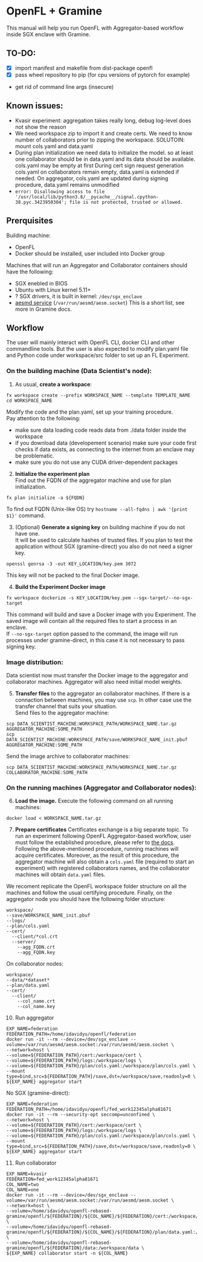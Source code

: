 # OpenFL + Gramine
This manual will help you run OpenFL with Aggregator-based workflow inside SGX enclave with Gramine.
## TO-DO:
- [X] import manifest and makefile from dist-package openfl 
- [X] pass wheel repository to pip (for cpu versions of pytorch for example)
- get rid of command line args (insecure)
## Known issues:
- Kvasir experiment: aggregation takes really long, debug log-level does not show the reason
- We need workspace zip to import it and create certs. We need to know number of collaborators prior to zipping the workspace. SOLUTOIN: mount cols.yaml and data.yaml
- During plan initialization we need data to initialize the model. so at least one collaborator should be in data.yaml and its data should be available. cols.yaml may be empty at first
During cert sign request generation cols.yaml on collaborators remain empty, data.yaml is extended if needed. On aggregator, cols.yaml are updated during signing procedure, data.yaml remains unmodified
- `error: Disallowing access to file '/usr/local/lib/python3.8/__pycache__/signal.cpython-38.pyc.3423950304'; file is not protected, trusted or allowed.`
## Prerquisites
Building machine:
- OpenFL
- Docker should be installed, user included into Docker group

Machines that will run an Aggregator and Collaborator containers should have the following:
- SGX enebled in BIOS
- Ubuntu with Linux kernel 5.11+
- ? SGX drivers, it is built in kernel: `/dev/sgx_enclave`
- [aesmd service](https://github.com/intel/linux-sgx) (`/var/run/aesmd/aesm.socket`)
This is a short list, see more in Gramine docs.

## Workflow
The user will mainly interact with OpenFL CLI, docker CLI and other commandline tools. But the user is also expected to modify plan.yaml file and Python code under workspace/src folder to set up an FL Experiment.
### On the building machine (Data Scientist's node):
1. As usual, **create a workspace**: 
```
fx workspace create --prefix WORKSPACE_NAME --template TEMPLATE_NAME
cd WORKSPACE_NAME
```
Modify the code and the plan.yaml, set up your training procedure. </br>
Pay attention to the following: 
- make sure data loading code reads data from ./data folder inside the workspace
- if you download data (developement scenario) make sure your code first checks if data exists, as connecting to the internet from an enclave may be problematic.
- make sure you do not use any CUDA driver-dependent packages

2. **Initialize the experiment plan** </br> 
Find out the FQDN of the aggregator machine and use for plan initialization.
```
fx plan initialize -a ${FQDN}
```
To find out FQDN (Unix-like OS) try `hostname --all-fqdns | awk '{print $1}'` command.

3. (Optional) **Generate a signing key** on building machine if you do not have one.</br>
It will be used to calculate hashes of trusted files. If you plan to test the application without SGX (gramine-direct) you also do not need a signer key.
```
openssl genrsa -3 -out KEY_LOCATION/key.pem 3072
```
This key will not be packed to the final Docker image.

4. **Build the Experiment Docker image**

```
fx workspace dockerize -s KEY_LOCATION/key.pem --sgx-target/--no-sgx-target
```
This command will build and save a Docker image with you Experiment. The saved image will contain all the required files to start a process in an enclave.</br>
If `--no-sgx-target` option passed to the command, the image will run processes under gramine-direct, in this case it is not necessary to pass signing key.


### Image distribution:
Data scientist now must transfer the Docker image to the aggregator and collaborator machines. Aggregator will also need initial model weights.

5. **Transfer files** to the aggregator an collaborator machines.
If there is a connaction between machines, you may use `scp`. In other case use the transfer channel that suits your situation.</br>
Send files to the aggregator machine:
```
scp DATA_SCIENTIST_MACHINE:WORKSPACE_PATH/WORKSPACE_NAME.tar.gz AGGREGATOR_MACHINE:SOME_PATH
scp DATA_SCIENTIST_MACHINE:WORKSPACE_PATH/save/WORKSPACE_NAME_init.pbuf AGGREGATOR_MACHINE:SOME_PATH
```

Send the image archive to collaborator machines:
```
scp DATA_SCIENTIST_MACHINE:WORKSPACE_PATH/WORKSPACE_NAME.tar.gz COLLABORATOR_MACHINE:SOME_PATH
```
### On the running machines (Aggregator and Collaborator nodes):
6. **Load the image.**
Execute the following command on all running machines:
```
docker load < WORKSPACE_NAME.tar.gz
```

7. **Prepare certificates**
Certificates exchange is a big separate topic. To run an experiment following OpenFL Aggregator-based workflow, user must follow the established procedure, please refer to [the docs](https://openfl.readthedocs.io/en/latest/running_the_federation.html#bare-metal-approach).
Following the above-mentioned procedure, running machines will acquire certificates. Moreover, as the result of this procedure, the aggregator machine will also obtain a `cols.yaml` file (required to start an experiment) with registered collaborators names, and the collaborator machines will obtain `data.yaml` files.

We recoment replicate the OpenFL workspace folder structure on all the machines and follow the usual certifying procedure. Finally, on the aggregator node you should have the following folder structure:
```
workspace/
--save/WORKSPACE_NAME_init.pbuf
--logs/
--plan/cols.yaml
--cert/
  --client/*col.crt
  --server/
    --agg_FQDN.crt
    --agg_FQDN.key
```

On collaborator nodes:
```
workspace/
--data/*dataset*
--plan/data.yaml
--cert/
  --client/
    --col_name.crt
    --col_name.key
```

10. Run aggregator
```
EXP_NAME=federation
FEDERATION_PATH=/home/idavidyu/openfl/federation
docker run -it --rm --device=/dev/sgx_enclave --volume=/var/run/aesmd/aesm.socket:/var/run/aesmd/aesm.socket \
--network=host \
--volume=${FEDERATION_PATH}/cert:/workspace/cert \
--volume=${FEDERATION_PATH}/logs:/workspace/logs \
--volume=${FEDERATION_PATH}/plan/cols.yaml:/workspace/plan/cols.yaml \
--mount type=bind,src=${FEDERATION_PATH}/save,dst=/workspace/save,readonly=0 \
${EXP_NAME} aggregator start
```

No SGX (gramine-direct):

```
EXP_NAME=federation
FEDERATION_PATH=/home/idavidyu/openfl/fed_work12345alpha81671
docker run -it --rm --security-opt seccomp=unconfined \
--network=host \
--volume=${FEDERATION_PATH}/cert:/workspace/cert \
--volume=${FEDERATION_PATH}/logs:/workspace/logs \
--volume=${FEDERATION_PATH}/plan/cols.yaml:/workspace/plan/cols.yaml \
--mount type=bind,src=${FEDERATION_PATH}/save,dst=/workspace/save,readonly=0 \
${EXP_NAME} aggregator start
```
11. Run collaborator
```
EXP_NAME=kvasir
FEDERATION=fed_work12345alpha81671
COL_NAME=two
COL_NAME=one
docker run -it --rm --device=/dev/sgx_enclave --volume=/var/run/aesmd/aesm.socket:/var/run/aesmd/aesm.socket \
--network=host \
--volume=/home/idavidyu/openfl-rebased-gramine/openfl/${FEDERATION}/${COL_NAME}/${FEDERATION}/cert:/workspace/cert \
--volume=/home/idavidyu/openfl-rebased-gramine/openfl/${FEDERATION}/${COL_NAME}/${FEDERATION}/plan/data.yaml:/workspace/plan/data.yaml \
--volume=/home/idavidyu/openfl-rebased-gramine/openfl/${FEDERATION}/data:/workspace/data \
${EXP_NAME} collaborator start -n ${COL_NAME}
```